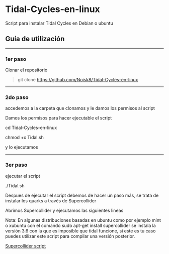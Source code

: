 # Tidal-Cycles-en-linux

Script para instalar Tidal Cycles en Debian o ubuntu

## Guía de utilización 
***

### 1er paso

Clonar el repositorio 

> git clone https://github.com/Noisk8/Tidal-Cycles-en-linux

***
### 2do paso 

accedemos a la carpeta que clonamos y le damos los permisos al script 

Damos los permisos para hacer ejecutable el script

cd Tidal-Cycles-en-linux

chmod +x Tidal.sh

y lo ejecutamos

***
### 3er paso 

ejecutar el script

./Tidal.sh

Despues de ejecutar el script debemos de hacer un paso más, se trata de instalar los quarks a través de Supercollider

Abrimos Supercollider y ejecutamos las siguientes lineas

Nota: En algunas distribuciones basadas en ubuntu como por ejemplo mint o xubuntu con el comando sudo apt-get install supercollider 
se instala la versión 3.6 con la que es imposible que tidal funcione, si este es tu caso puedes utilizar este script para compilar una versión posterior.

[Supercollider script](https://noiskate.hotglue.me/?Sc/)
